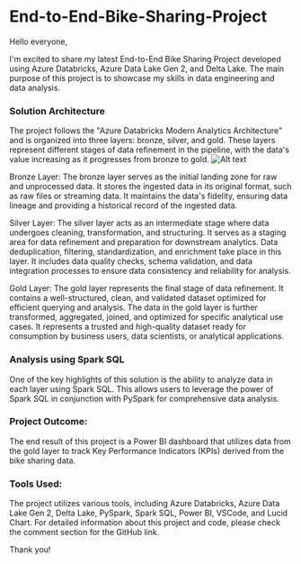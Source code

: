 # End-to-End-Bike-Sharing-Project
Hello everyone,

I'm excited to share my latest End-to-End Bike Sharing Project developed using Azure Databricks, Azure Data Lake Gen 2, and Delta Lake. The main purpose of this project is to showcase my skills in data engineering and data analysis.

### Solution Architecture
The project follows the "Azure Databricks Modern Analytics Architecture" and is organized into three layers: bronze, silver, and gold. These layers represent different stages of data refinement in the pipeline, with the data's value increasing as it progresses from bronze to gold.
    ![Alt text](https://github.com/mayur-said/End-to-End-Bike-Sharing-Project/blob/master/data%20models%20and%20solution%20architecture/Azure%20Architecture%20Solution.png)
    
Bronze Layer: The bronze layer serves as the initial landing zone for raw and unprocessed data. It stores the ingested data in its original format, such as raw files or streaming data. It maintains the data's fidelity, ensuring data lineage and providing a historical record of the ingested data.

Silver Layer: The silver layer acts as an intermediate stage where data undergoes cleaning, transformation, and structuring. It serves as a staging area for data refinement and preparation for downstream analytics. Data deduplication, filtering, standardization, and enrichment take place in this layer. It includes data quality checks, schema validation, and data integration processes to ensure data consistency and reliability for analysis.

Gold Layer: The gold layer represents the final stage of data refinement. It contains a well-structured, clean, and validated dataset optimized for efficient querying and analysis. The data in the gold layer is further transformed, aggregated, joined, and optimized for specific analytical use cases. It represents a trusted and high-quality dataset ready for consumption by business users, data scientists, or analytical applications.

### Analysis using Spark SQL
One of the key highlights of this solution is the ability to analyze data in each layer using Spark SQL. This allows users to leverage the power of Spark SQL in conjunction with PySpark for comprehensive data analysis.
### Project Outcome: 
The end result of this project is a Power BI dashboard that utilizes data from the gold layer to track Key Performance Indicators (KPIs) derived from the bike sharing data.
### Tools Used: 
The project utilizes various tools, including Azure Databricks, Azure Data Lake Gen 2, Delta Lake, PySpark, Spark SQL, Power BI, VSCode, and Lucid Chart.
For detailed information about this project and code, please check the comment section for the GitHub link.

Thank you!
